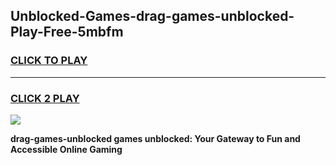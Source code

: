 
## Unblocked-Games-drag-games-unblocked-Play-Free-5mbfm
<h3>
<a href="https://premium76.site?title=drag-games-unblocked&ref=22A">CLICK TO PLAY</a></h3>
<hr>

<h3>
<a href="https://premium76.site?title=drag-games-unblocked&ref=22A">CLICK 2 PLAY</a>
  
</h3>

<a href="https://premium76.site?title=drag-games-unblocked&ref=22A"><img src="https://clearcache.store/games.png"></a>


**drag-games-unblocked games unblocked: Your Gateway to Fun and Accessible Online Gaming**
